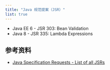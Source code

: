 ```yaml
---
title: "Java 规范提案（JSR）"
list: true
---
```


- <Link to="/docs/java/jsr/bean-validation">Java EE 6 - JSR 303: Bean Validation</Link>
- <Link to="/docs/java/jsr/lambda-expressions">Java 8 - JSR 335: Lambda Expressions</Link>


## 参考资料

- [Java Specification Requests - List of all JSRs](https://www.jcp.org/en/jsr/all)